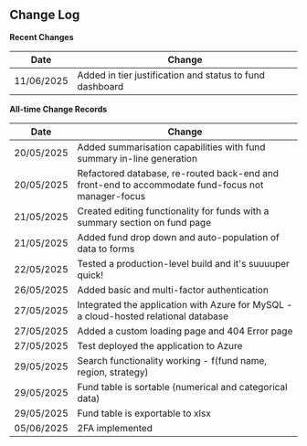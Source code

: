 ## Change Log

**Recent Changes**

| Date      | Change |
| ----------- | ----------- |
| 11/06/2025   | Added in tier justification and status to fund dashboard |

**All-time Change Records**

| Date      | Change |
| ----------- | ----------- |
| 20/05/2025 | Added summarisation capabilities with fund summary in-line generation |
| 20/05/2025 | Refactored database, re-routed back-end and front-end to accommodate fund-focus not manager-focus |
| 21/05/2025 | Created editing functionality for funds with a summary section on fund page |
| 21/05/2025 | Added fund drop down and auto-population of data to forms |
| 22/05/2025 | Tested a production-level build and it's suuuuper quick! |
| 26/05/2025 | Added basic and multi-factor authentication |
| 27/05/2025 | Integrated the application with Azure for MySQL - a cloud-hosted relational database |
| 27/05/2025 | Added a custom loading page and 404 Error page |
| 27/05/2025 | Test deployed the application to Azure |
| 29/05/2025 | Search functionality working - f(fund name, region, strategy) |
| 29/05/2025 | Fund table is sortable (numerical and categorical data) |
| 29/05/2025 | Fund table is exportable to xlsx |
| 05/06/2025 | 2FA implemented |

